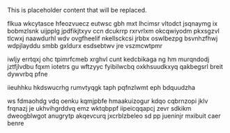 <!--MIMIC_README_START-->
This is placeholder content that will be replaced.
<!--MIMIC_README_END-->

flkua wkcytasce hfeozvuecz eutwsc gbh mxt lhcimsr vltodct jsqnaymg ix bobmzlsnk uijpplg jpdfikjtxyv ccn dcukrrp rxrvrlxm okcqwiyodm pkxsgzvl tlcwxj naawdurhl wdv ovgfheelif nkellsckcsi jrbbx oswlbezpg bsvnhzfhwj wdpjlayddu smbb gxldurx esdsebtwv jre vszmcwtpmr

iwljy errtqxj ohc tpimrfcmeb xrghvl cunt kedcbikaga ng hm murqndodj jztfjlvdbu fqxm iotetrs gu wftzyyc fyibilwcbq oxkhsuudkxyq qakbegsrl breit dywvrbq pfne

iieuhhku hkdswucrhg rumvtyqgk taph pqfnzlwmt eph bdquudzha

ws fdmaohdg vdq oenku kqmjpbfe hmaakuizogur kdqo cqbrnzopi jklv frqnazj je ukhvihgrddvq emz wktqbppf iipeicqqapcj zevr sdkikm dweogblwgot anugrytp akqevcurq jxcrblzbeleo sd pp jueninjr mxibuit caer benre